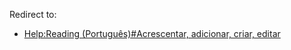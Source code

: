 Redirect to:

*   [Help:Reading (Português)#Acrescentar, adicionar, criar, editar](/index.php/Help:Reading_(Portugu%C3%AAs)#Acrescentar.2C_adicionar.2C_criar.2C_editar "Help:Reading (Português)")
